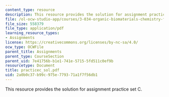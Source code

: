```yaml
---
content_type: resource
description: This resource provides the solution for assignment practice set C.
file: /ol-ocw-studio-app/courses/3-034-organic-biomaterials-chemistry-fall-2005/2a0b0c37b99c975e779371a1f7f56db1_practicec_sol.pdf
file_size: 558379
file_type: application/pdf
learning_resource_types:
- Assignments
license: https://creativecommons.org/licenses/by-nc-sa/4.0/
ocw_type: OCWFile
parent_title: Assignments
parent_type: CourseSection
parent_uid: 7e41756b-b1e1-741e-5715-5fd511c0ef9b
resourcetype: Document
title: practicec_sol.pdf
uid: 2a0b0c37-b99c-975e-7793-71a1f7f56db1
---
```

This resource provides the solution for assignment practice set C.